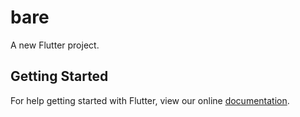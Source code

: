 # bare

A new Flutter project.

## Getting Started

For help getting started with Flutter, view our online
[documentation](https://flutter.io/).
